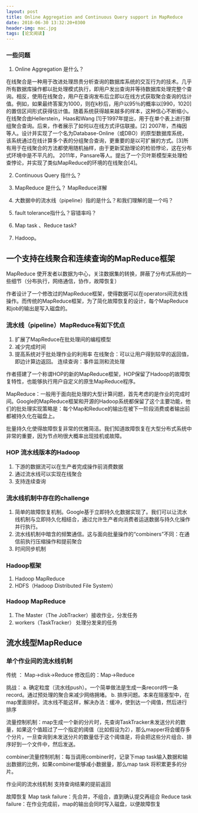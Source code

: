 ```yaml
---
layout: post
title: Online Aggregation and Continuous Query support in MapReduce
date: 2018-06-30 13:32:20+0300
header-img: mac.jpg
tags: [论文阅读]
---
```

### 一些问题
1. Online Aggregation 是什么？

在线聚合是一种用于改进处理昂贵分析查询的数据库系统的交互行为的技术。几乎所有数据库操作都以批处理模式执行，即用户发出查询并等待数据库处理完整个查询。相反，使用在线聚合，用户在查询发布后立即以在线方式获取聚合查询的估计值。例如，如果最终答案为1000，则在k秒后，用户以95％的概率以[990，1020]的置信区间形式获得估计值。随着系统获得越来越多的样本，这种信心不断缩小。
在线聚合由Hellerstein，Haas和Wang [1]于1997年提出，用于在单个表上进行群组聚合查询。后来，作者展示了如何以在线方式评估联接。[2] 2007年，杰梅因等人。设计并实现了一个名为Database-Online（或DBO）的原型数据库系统，该系统通过在线计算多个表的分组聚合查询，更重要的是以可扩展的方式。[3]所有用于在线聚合的方法都使用随机抽样，由于更新奖励理论的检验悖论，这在分布式环境中是不平凡的。 2011年，Pansare等人。提出了一个贝叶斯模型来处理检查悖论，并实现了类似MapReduce的环境的在线聚合[4]。

2. Continuous Query 指什么？

3. MapReduce 是什么？
MapReduce详解
4. 大数据中的流水线（pipeline）指的是什么？和我们理解的是一个吗？
5. fault tolerance指什么？容错率吗？
6. Map task 、Reduce task?
7. Hadoop。

## 一个支持在线聚合和连续查询的MapReduce框架

MapReduce  使开发者以数据为中心，关注数据集的转换，屏蔽了分布式系统的一些细节（分布执行，网络通信，协作，故障恢复）

作者设计了一个修改过的MapReduce框架，使得数据可以在operators间流水线操作。而传统的MapReduce框架，为了简化故障恢复的设计，每个MapReduce和job的输出是写入磁盘的。

### 流水线（pipeline）MapReduce有如下优点
1. 扩展了MapReduce在批处理间的编程模型
2. 减少完成时间
3. 提高系统对于批处理作业的利用率
在线聚合：可以让用户得到较早的返回值，即边计算边返回。
连续查询：事件监测和流处理

作者搭建了一个称谓HOP的新的MapReduce框架，HOP保留了Hadoop的故障恢复特性，也能够执行用户自定义的原生MapReduce程序。

MapReduce：一般用于面向批处理的大型计算问题，首先考虑的是作业的完成时间。Google的MapReduce框架和开源的Hadoop系统都保留了这个主要功能，他们的批处理实现策略是：每个Map和Reduce的输出在被下一阶段消费或者输出前都被持久化在磁盘上。

批量持久化使得故障恢复非常的优雅简洁。我们知道故障恢复在大型分布式系统中非常的重要，因为节点哟很大概率出现挂机或故障。


### HOP 流水线版本的Hadoop
1. 下游的数据流可以在生产者完成操作前消费数据
2. 通过流水线可以实现在线聚合
3. 支持连续查询


### 流水线机制中存在的challenge
1. 简单的故障恢复机制。Google基于立即持久化数据实现了。我们可以让流水线机制与立即持久化相结合，通过允许生产者向消费者运送数据与持久化操作并行执行。
2. 流水线机制中暗含的频繁通信。这与面向批量操作的“combiners”不同：在通信前执行压缩操作和提前聚合
3. 时间同步机制



### Hadoop框架
1. Hadoop MapReduce
2. HDFS（Hadoop Distributed File System）

### Hadoop MapReduce
1. The Master（The JobTracker）接收作业，分发任务
2. workers（TaskTracker） 处理分发来的任务

## 流水线型MapReduce

### 单个作业间的流水线机制

传统 ： Map->disk->Reduce
修改后的：Map->Reduce

挑战：
	a. 确定粒度（流水线push）。一个简单做法是生成一条record传一条record。通过预处理的聚合来减少网络拥堵。
	b. 排序问题。本来在阻塞型中，在map里面排好。流水线不能这样，解决办法：缓冲，使到达一个阈值，然后进行排序

流量控制机制：map生成一个新的分片时，先查询TaskTracker未发送分片的数量，如果这个值超过了一个指定的阈值（比如假设为2），那么mapper将会缓存多个分片，一旦查询到未发送分片的数量低于这个阈值是，将会把这些分片组合、排序好到一个文件中，然后发送。

combiner流量控制机制：每当调用combiner时，记录下map task输入数据和输出数据的比例，如果combiner能够减小数据量，那么map task 将积累更多的分片。

作业间的流水线机制
	 支持查询结果的提前返回

故障恢复
	Map task failure：先合并，不组合，直到确认提交再组合
	Reduce task failure：在作业完成前，map的输出会同时写入磁盘，以便故障恢复
